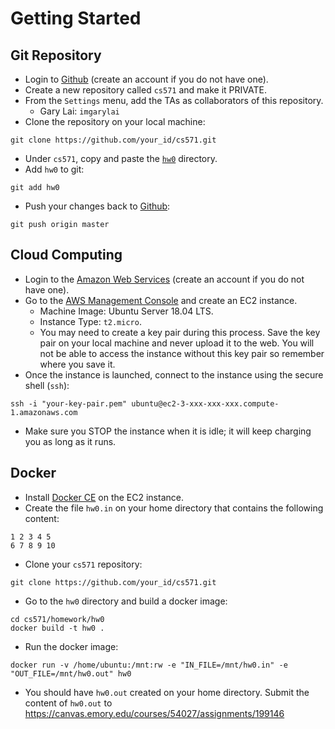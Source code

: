 Getting Started
=====

## Git Repository

* Login to [Github](https://github.com) (create an account if you do not have one). 
* Create a new repository called `cs571` and make it PRIVATE.
* From the `Settings` menu, add the TAs as collaborators of this repository.
  * Gary Lai: `imgarylai`
* Clone the repository on your local machine:

```
git clone https://github.com/your_id/cs571.git
```

* Under `cs571`, copy and paste the [`hw0`](.) directory.
* Add `hw0` to git:

```
git add hw0
```

* Push your changes back to [Github](https://github.com):

```
git push origin master
```


## Cloud Computing

* Login to the [Amazon Web Services](https://aws.amazon.com) (create an account if you do not have one).
* Go to the [AWS Management Console](https://console.aws.amazon.com) and create an EC2 instance.
  * Machine Image: Ubuntu Server 18.04 LTS.
  * Instance Type: `t2.micro`.
  * You may need to create a key pair during this process. Save the key pair on your local machine and never upload it to the web. You will not be able to access the instance without this key pair so remember where you save it.
* Once the instance is launched, connect to the instance using the secure shell (`ssh`):

```
ssh -i "your-key-pair.pem" ubuntu@ec2-3-xxx-xxx-xxx.compute-1.amazonaws.com
```

* Make sure you STOP the instance when it is idle; it will keep charging you as long as it runs.



## Docker

* Install [Docker CE](https://docs.docker.com/install/linux/docker-ce/ubuntu/) on the EC2 instance.
* Create the file `hw0.in` on your home directory that contains the following content:

```
1 2 3 4 5
6 7 8 9 10
```
  
* Clone your `cs571` repository:

```
git clone https://github.com/your_id/cs571.git
```

* Go to the `hw0` directory and build a docker image:

```
cd cs571/homework/hw0
docker build -t hw0 .
```

* Run the docker image:

```
docker run -v /home/ubuntu:/mnt:rw -e "IN_FILE=/mnt/hw0.in" -e "OUT_FILE=/mnt/hw0.out" hw0
```

* You should have `hw0.out` created on your home directory. Submit the content of `hw0.out` to https://canvas.emory.edu/courses/54027/assignments/199146
